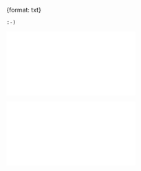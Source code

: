 {format: txt}
```
:-)
```

![](src/Chapter1/Topic1/Version1/Utils/Rector/show_name.php_script_output.txt)

![](src/Chapter1/Topic1/Version1/Utils/Rector/Example.php)
